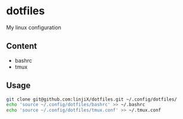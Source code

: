 # dotfiles
My linux configuration

## Content
- bashrc
- tmux

## Usage
```sh
git clone git@github.com:linjiX/dotfiles.git ~/.config/dotfiles/
echo 'source ~/.config/dotfiles/bashrc' >> ~/.bashrc
echo 'source ~/.config/dotfiles/tmux.conf' >> ~/.tmux.conf
```
